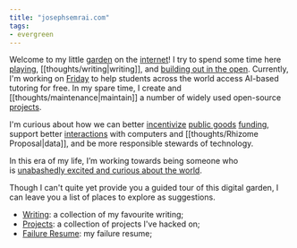 ```yaml
---
title: "josephsemrai.com"
tags:
- evergreen
---
```


Welcome to my little [garden](posts/networked-thought.md) on the [internet](thoughts/Internet.md)! I try to spend some time here [playing](posts/play.md), [[thoughts/writing|writing]], and [building out in the open](thoughts/building%20in%20public.md).
Currently, I'm working on [Friday](https://friday.education) to help students across the world access AI-based tutoring for free. In my spare time, I create and [[thoughts/maintenance|maintain]] a number of widely used open-source [projects](thoughts/Projects.md).

I'm curious about how we can better [incentivize](thoughts/incentives.md) [public goods](thoughts/public%20goods.md) [funding](thoughts/funding.md), support better [interactions](thoughts/interaction%20design.md) with computers and [[thoughts/Rhizome Proposal|data]], and be more responsible stewards of technology.

In this era of my life, I’m working towards being someone who is [unabashedly excited and curious about the world](https://www.youtube.com/watch?v=Khfe3jBuq8c&list=PLMs_JcuNozJbxC91R5skgPpL7cnJuICun).

Though I can't quite yet provide you a guided tour of this digital garden, I can leave you a list of places to explore as suggestions.

- [Writing](/posts): a collection of my favourite writing;
- [Projects](thoughts/Projects.md): a collection of projects I've hacked on;
- [Failure Resume](posts/a-failure-resume.md): my failure resume;
<!-- - [Reading List](/books): books that are in some state of read, reading, or want to read. -->
